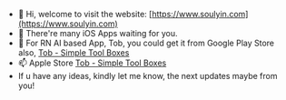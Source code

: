 - 👋 Hi, welcome to visit the website: [https://www.soulyin.com](https://www.soulyin.com)
- 🌱 There're many iOS Apps waiting for you.
- 💞️ For RN AI based App, Tob, you could get it from Google Play Store also, [Tob - Simple Tool Boxes](https://play.google.com/store/apps/details?id=com.soulyin.tob)
- 📫 Apple Store [Tob - Simple Tool Boxes](https://apps.apple.com/us/app/tob-simple-tool-boxes/id6476127838)
- If u have any ideas, kindly let me know, the next updates maybe from you!

<!---
gzqyl/gzqyl is a ✨ special ✨ repository because its `README.md` (this file) appears on your GitHub profile.
You can click the Preview link to take a look at your changes.
--->
